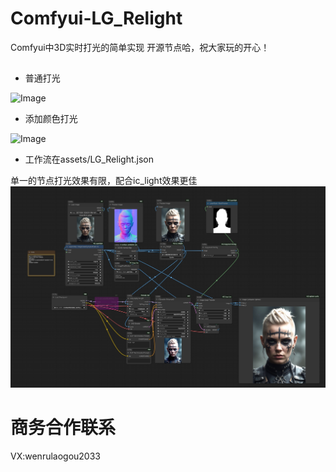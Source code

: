 # Comfyui-LG_Relight

Comfyui中3D实时打光的简单实现
开源节点哈，祝大家玩的开心！
##
* 普通打光

![Image](./assets/base.gif)

* 添加颜色打光

![Image](./assets/color_relight.gif)

* 工作流在assets/LG_Relight.json

单一的节点打光效果有限，配合ic_light效果更佳
![Image](./assets/show.png)

# 商务合作联系
VX:wenrulaogou2033
